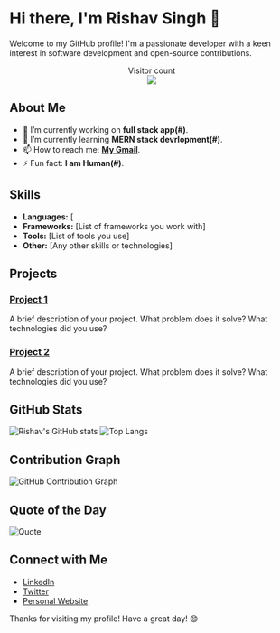 # Hi there, I'm Rishav Singh 👋

Welcome to my GitHub profile! I'm a passionate developer with a keen interest in software development and open-source contributions.


<p align="center"> 
  Visitor count<br>
  <img src="https://profile-counter.glitch.me/sagar-viradiya/count.svg" />
</p>

## About Me

- 🔭 I’m currently working on **full stack app(#)**.
- 🌱 I’m currently learning **MERN stack devrlopment(#)**.
- 📫 How to reach me: **[My Gmail](rishavsinghjbn@gmail.com)**.
- ⚡ Fun fact: **I am Human(#)**.

## Skills

- **Languages:** [
- **Frameworks:** [List of frameworks you work with]
- **Tools:** [List of tools you use]
- **Other:** [Any other skills or technologies]

## Projects

### [Project 1](#)
A brief description of your project. What problem does it solve? What technologies did you use?

### [Project 2](#)
A brief description of your project. What problem does it solve? What technologies did you use?

## GitHub Stats

![Rishav's GitHub stats](https://github-readme-stats.vercel.app/api?username=Rishavsingh-jbn&show_icons=true&theme=radical)
![Top Langs](https://github-readme-stats.vercel.app/api/top-langs/?username=Rishavsingh-jbn&layout=compact&theme=radical)

## Contribution Graph

![GitHub Contribution Graph](https://activity-graph.herokuapp.com/graph?username=Rishavsingh-jbn&theme=github)

## Quote of the Day

![Quote](https://quotes-github-readme.vercel.app/api?type=horizontal&theme=radical)

## Connect with Me

- [LinkedIn](#)
- [Twitter](#)
- [Personal Website](#)

Thanks for visiting my profile! Have a great day! 😊
